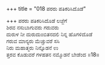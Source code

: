 +++
title = "018 ಪರರು ಪತಿಕರಿಸಿದೊಡೆ"

+++
ಪರರು ಪತಿಕರಿಸಿದೊಡೆ ಲಜ್ಜೆಗೆ  
ಶಿರವ ನಸುಬಾಗುವರು ಗರುವರು  
ದುರುಳ ನೀ ದುರುದುಂಬಿತನದಲಿ ನಿನ್ನ ಹೊಗಳಿದೊಡೆ  
ಗರುವ ಮಾನ್ಯರು ಮೆಚ್ಚುವರೆ ಸಸಿ  
ನಿರು ಮಹಾತ್ಮರು ನಿನ್ನೊಡನೆ ಉ  
ತ್ತರವ ಕೊಡುವರೆ ಗಳಹತನ ನಮ್ಮೊಡನೆ ಬೇಡೆಂದ     ॥18॥